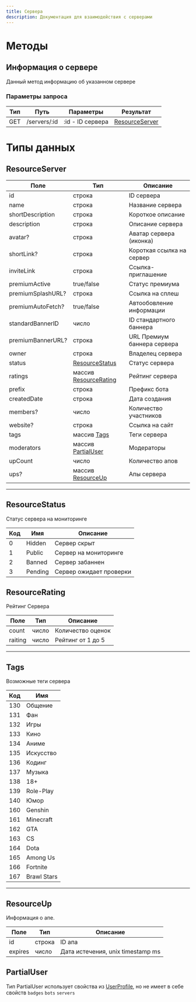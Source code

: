 ```yaml
---
title: Сервера
description: Документация для взаимодействия с серверами
---
```


# Методы

## Информация о сервере

Данный метод информацию об указанном сервере

### Параметры запроса

| Тип | Путь         | Параметры 		      | 	Результат	                       |
|-----|--------------|-------------------|-----------------------------------|
| GET | /servers/:id | :id - ID сервера	 | [ResourceServer](#resourceserver) 

# Типы данных

## ResourceServer

| 	Поле	              | 	Тип			                                    | 	Описание	                   |
|---------------------|--------------------------------------------|------------------------------|
| 	id		               | 	строка	                                   | 	ID сервера	                 |
| 	name	              | 	строка	                                   | Название сервера	            |
| 	shortDescription	  | 	строка	                                   | Короткое описание	           |
| 	description	       | 	строка	                                   | Описание сервера	            |
| 	avatar?	           | 	строка	                                   | Аватар сервера (иконка)      |
| 	shortLink?	        | строка	                                    | Короткая ссылка на сервер	   |
| 	inviteLink	        | 	строка	                                   | Ссылка-приглашение	          |
| 	premiumActive	     | 	true/false	                               | 	Статус премиума	            |
| 	premiumSplashURL?	 | 	строка	                                   | 	Ссылка на сплеш	            |	
| 	premiumAutoFetch?	 | 	true/false	                               | Автообовление информации	    |
| 	standardBannerID	  | 	число	                                    | ID стандартного баннера 	    |
| 	premiumBannerURL?	 | 	строка	                                   | URL Премиум баннера сервера	 |
| 	owner	             | 	строка	                                   | Владелец сервера	            |
| 	status	            | 	[ResourceStatus](#resourcestatus)         | Статус сервера               |
| 	ratings	           | 	массив [ResourceRating](#resourcerating)	 | Рейтинг сервера              |
| 	prefix	            | 	строка	                                   | Префикс бота	                |
| 	createdDate	       | 	строка	                                   | Дата создания	               |
| 	members?	          | число	                                     | 	Количество участников	      |
| 	website?	          | 	строка	                                   | 	Ссылка на сайт	             |
| 	tags	              | 	массив [Tags](#tags)	                     | 	Теги сервера	               |
| 	moderators	        | 	массив [PartialUser](#partialuser)	       | 	Модераторы	                 |
| 	upCount	           | 	число	                                    | Количество апов	             |
| 	ups?	              | 	массив [ResourceUp](#resourceup)	         | 	Апы сервера	                |

---

## ResourceStatus

Статус сервера на мониторинге

| Код	 | 	Имя	     | 	Описание	                |
|------|-----------|---------------------------|
| 	0	  | 	Hidden	  | 	Сервер скрыт	            |
| 	1	  | 	Public	  | 	Сервер на мониторинге	   |
| 	2	  | 	Banned	  | Сервер забаннен	          |
| 	3	  | 	Pending	 | 	Сервер ожидает проверки	 |

## ResourceRating

Рейтинг Сервера

| Поле     | Тип	   | Описание	          |
|----------|--------|--------------------|
| count    | число	 | 	Количество оценок |
| raiting	 | 	число | Рейтинг от 1 до 5	 |

---

## Tags

Возможные теги сервера

| Код | Имя         |
|-----|-------------|
| 130 | Общение     |
| 131 | Фан         |
| 132 | Игры        |
| 133 | Кино        |
| 134 | Аниме       |
| 135 | Искусство   |
| 136 | Кодинг      |
| 137 | Музыка      |
| 138 | 18+         |
| 139 | Role-Play   |
| 140 | Юмор        |
| 160 | Genshin     |
| 161 | Minecraft   |
| 162 | GTA         |
| 163 | CS          |
| 164 | Dota        |
| 165 | Among Us    |
| 166 | Fortnite    |
| 167 | Brawl Stars |

---

## ResourceUp

Информация о апе.

| Поле	     | Тип	     | 	Описание	                          |
|-----------|----------|-------------------------------------|
| 	id	      | 	строка	 | 	ID апа                             
| 	expires	 | 	число	  | 	Дата истечения, unix timestamp ms	 |

## PartialUser

Тип PartialUser использует свойства из [UserProfiIe](/api/profiles#userprofile), но не имеет в себе
свойств `badges` `bots` `servers`

